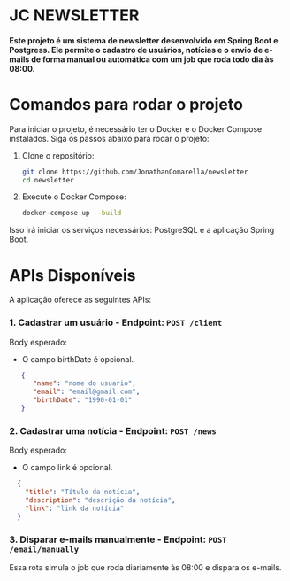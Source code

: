 # JC NEWSLETTER
#### Este projeto é um sistema de newsletter desenvolvido em Spring Boot e Postgress. Ele permite o cadastro de usuários, notícias e o envio de e-mails de forma manual ou automática com um job que roda todo dia às 08:00.

# Comandos para rodar o projeto
Para iniciar o projeto, é necessário ter o Docker e o Docker Compose instalados. Siga os passos abaixo para rodar o projeto:

1. Clone o repositório:
   ```sh
   git clone https://github.com/JonathanComarella/newsletter
   cd newsletter
   ```
2. Execute o Docker Compose:
   ```sh
   docker-compose up --build
   ```

Isso irá iniciar os serviços necessários: PostgreSQL e a aplicação Spring Boot.

# APIs Disponíveis
A aplicação oferece as seguintes APIs:

### 1. Cadastrar um usuário - Endpoint: `POST /client`

Body esperado:
* O campo birthDate é opcional.

```json
   {
      "name": "nome do usuario",
      "email": "email@gmail.com",
      "birthDate": "1990-01-01"
   }
```

### 2. Cadastrar uma notícia - Endpoint: `POST /news`

Body esperado:
* O campo link é opcional.

```json
  {
    "title": "Título da notícia",
    "description": "descrição da notícia",
    "link": "link da notícia"
  }
```

### 3. Disparar e-mails manualmente - Endpoint: `POST /email/manually`

Essa rota simula o job que roda diariamente às 08:00 e dispara os e-mails.
